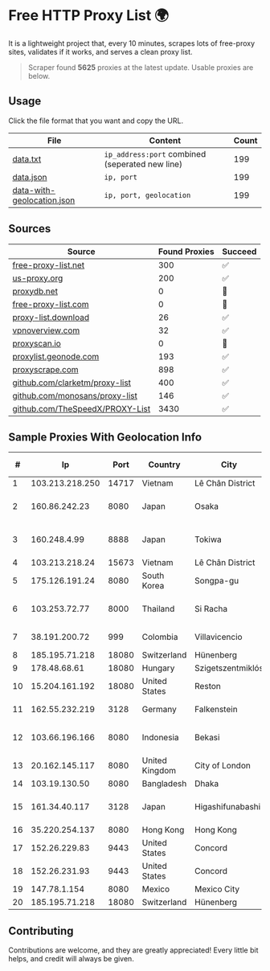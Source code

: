 
# Free HTTP Proxy List 🌍

It is a lightweight project that, every 10 minutes, scrapes lots of free-proxy sites, validates if it works, and serves a clean proxy list.


> Scraper found **5625** proxies at the latest update. Usable proxies are below.

## Usage

Click the file format that you want and copy the URL.


|File|Content|Count|
|----|-------|-----|
|[data.txt](https://raw.githubusercontent.com/themiralay/Proxy-List-World/master/data.txt)|`ip_address:port` combined (seperated new line)|199|
|[data.json](https://raw.githubusercontent.com/themiralay/Proxy-List-World/master/data.json)|`ip, port`|199|
|[data-with-geolocation.json](https://raw.githubusercontent.com/themiralay/Proxy-List-World/master/data-with-geolocation.json)|`ip, port, geolocation`|199|

## Sources

|Source|Found Proxies|Succeed|
|------|-------------|-------|
|[free-proxy-list.net](https://free-proxy-list.net)|300|✅|
|[us-proxy.org](https://www.us-proxy.org)|200|✅|
|[proxydb.net](http://proxydb.net)|0|🚫|
|[free-proxy-list.com](https://free-proxy-list.com/?page=&port=&type%5B%5D=http&type%5B%5D=https&up_time=0&search=Search)|0|🚫|
|[proxy-list.download](https://www.proxy-list.download/HTTP)|26|✅|
|[vpnoverview.com](https://vpnoverview.com/privacy/anonymous-browsing/free-proxy-servers)|32|✅|
|[proxyscan.io](https://www.proxyscan.io)|0|🚫|
|[proxylist.geonode.com](https://proxylist.geonode.com/api/proxy-list?limit=300&page=1&sort_by=lastChecked&sort_type=desc&protocols=http,https)|193|✅|
|[proxyscrape.com](https://api.proxyscrape.com/v2/?request=displayproxies&protocol=http&timeout=10000&country=all&ssl=all&anonymity=all)|898|✅|
|[github.com/clarketm/proxy-list](https://raw.githubusercontent.com/clarketm/proxy-list/master/proxy-list-raw.txt)|400|✅|
|[github.com/monosans/proxy-list](https://raw.githubusercontent.com/monosans/proxy-list/main/proxies/http.txt)|146|✅|
|[github.com/TheSpeedX/PROXY-List](https://raw.githubusercontent.com/TheSpeedX/PROXY-List/master/http.txt)|3430|✅|


## Sample Proxies With Geolocation Info

|#|Ip|Port|Country|City|Internet Service Provider|
|-|--|----|-------|----|-------------------------|
|1|103.213.218.250|14717|Vietnam|Lê Chân District|V9ERP|
|2|160.86.242.23|8080|Japan|Osaka|Sony Network Communications Inc|
|3|160.248.4.99|8888|Japan|Tokiwa|NTT PC Communications, Inc.|
|4|103.213.218.24|15673|Vietnam|Lê Chân District|V9ERP|
|5|175.126.191.24|8080|South Korea|Songpa-gu|SK Broadband Co Ltd|
|6|103.253.72.77|8000|Thailand|Si Racha|Readyidc Company Limited|
|7|38.191.200.72|999|Colombia|Villavicencio|Cogent Communications|
|8|185.195.71.218|18080|Switzerland|Hünenberg|Datasource AG|
|9|178.48.68.61|18080|Hungary|Szigetszentmiklós|UPC|
|10|15.204.161.192|18080|United States|Reston|OVH SAS|
|11|162.55.232.219|3128|Germany|Falkenstein|Hetzner Online GmbH|
|12|103.66.196.166|8080|Indonesia|Bekasi|PT. Mora Telematika Indonesia|
|13|20.162.145.117|8080|United Kingdom|City of London|Microsoft Corporation|
|14|103.19.130.50|8080|Bangladesh|Dhaka|InfoLink|
|15|161.34.40.117|3128|Japan|Higashifunabashi|NTT PC Communications, Inc.|
|16|35.220.254.137|8080|Hong Kong|Hong Kong|Google LLC|
|17|152.26.229.83|9443|United States|Concord|MCNC|
|18|152.26.231.93|9443|United States|Concord|MCNC|
|19|147.78.1.154|8080|Mexico|Mexico City|ONEPROVIDER|
|20|185.195.71.218|18080|Switzerland|Hünenberg|Datasource AG|



## Contributing

Contributions are welcome, and they are greatly appreciated! Every
little bit helps, and credit will always be given.

